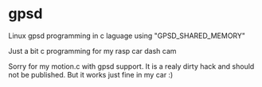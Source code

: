 # gpsd
Linux gpsd programming in c laguage using "GPSD_SHARED_MEMORY"


Just a bit c programming for my rasp car dash cam

Sorry for my motion.c with gpsd support. It is a realy dirty hack and should not be published. But it works just fine in my car :)

